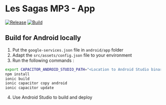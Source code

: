 # Les Sagas MP3 - App
[![Release](https://github.com/les-sagas-mp3/app/workflows/Release/badge.svg)](https://github.com/les-sagas-mp3/app/actions?query=workflow%3ARelease)
[![Build](https://github.com/Les-Sagas-MP3/app/actions/workflows/build.yml/badge.svg)](https://github.com/Les-Sagas-MP3/app/actions/workflows/build.yml)

## Build for Android locally

1. Put the `google-services.json` file in `android/app` folder
2. Adapt the `src/assets/config.json` file to your environment
3. Run the following commands :

```bash
export CAPACITOR_ANDROID_STUDIO_PATH="<Location to Android Studio binary>" 
npm install
ionic build
ionic capacitor copy android
ionic capacitor update
```

4. Use Android Studio to build and deploy
